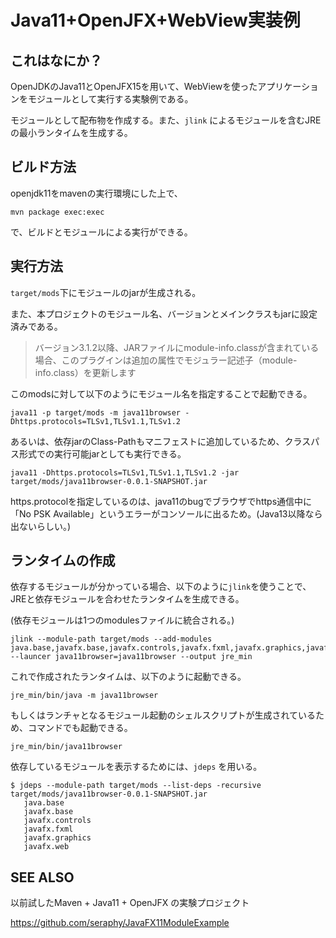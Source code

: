 # Java11+OpenJFX+WebView実装例

## これはなにか？

OpenJDKのJava11とOpenJFX15を用いて、WebViewを使ったアプリケーションをモジュールとして実行する実験例である。

モジュールとして配布物を作成する。また、``jlink`` によるモジュールを含むJREの最小ランタイムを生成する。


## ビルド方法

openjdk11をmavenの実行環境にした上で、

```shell
mvn package exec:exec
```

で、ビルドとモジュールによる実行ができる。

## 実行方法

``target/mods``下にモジュールのjarが生成される。

また、本プロジェクトのモジュール名、バージョンとメインクラスもjarに設定済みである。

> バージョン3.1.2以降、JARファイルにmodule-info.classが含まれている場合、このプラグインは追加の属性でモジュラー記述子（module-info.class）を更新します

このmodsに対して以下のようにモジュール名を指定することで起動できる。

```shell
java11 -p target/mods -m java11browser -Dhttps.protocols=TLSv1,TLSv1.1,TLSv1.2
```

あるいは、依存jarのClass-Pathもマニフェストに追加しているため、クラスパス形式での実行可能jarとしても実行できる。

```shell
java11 -Dhttps.protocols=TLSv1,TLSv1.1,TLSv1.2 -jar target/mods/java11browser-0.0.1-SNAPSHOT.jar
```


https.protocolを指定しているのは、java11のbugでブラウザでhttps通信中に「No PSK Available」というエラーがコンソールに出るため。(Java13以降なら出ないらしい。)

## ランタイムの作成

依存するモジュールが分かっている場合、以下のように``jlink``を使うことで、JREと依存モジュールを合わせたランタイムを生成できる。

(依存モジュールは1つのmodulesファイルに統合される。)

```shell
jlink --module-path target/mods --add-modules java.base,javafx.base,javafx.controls,javafx.fxml,javafx.graphics,javafx.web,java11browser --launcer java11browser=java11browser --output jre_min
```

これで作成されたランタイムは、以下のように起動できる。

```shell
jre_min/bin/java -m java11browser
```

もしくはランチャとなるモジュール起動のシェルスクリプトが生成されているため、コマンドでも起動できる。

```shell
jre_min/bin/java11browser
```

依存しているモジュールを表示するためには、``jdeps`` を用いる。

```shell
$ jdeps --module-path target/mods --list-deps -recursive target/mods/java11browser-0.0.1-SNAPSHOT.jar
   java.base
   javafx.base
   javafx.controls
   javafx.fxml
   javafx.graphics
   javafx.web
```

## SEE ALSO

以前試したMaven + Java11 + OpenJFX の実験プロジェクト

https://github.com/seraphy/JavaFX11ModuleExample

